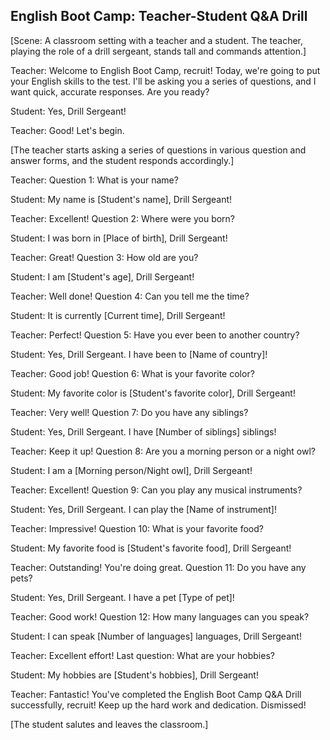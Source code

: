 ## English Boot Camp: Teacher-Student Q&A Drill

[Scene: A classroom setting with a teacher and a student. The teacher, playing the role of a drill sergeant, stands tall and commands attention.]

Teacher: Welcome to English Boot Camp, recruit! Today, we're going to put your English skills to the test. I'll be asking you a series of questions, and I want quick, accurate responses. Are you ready?

Student: Yes, Drill Sergeant!

Teacher: Good! Let's begin.

[The teacher starts asking a series of questions in various question and answer forms, and the student responds accordingly.]

Teacher: Question 1: What is your name?

Student: My name is [Student's name], Drill Sergeant!

Teacher: Excellent! Question 2: Where were you born?

Student: I was born in [Place of birth], Drill Sergeant!

Teacher: Great! Question 3: How old are you?

Student: I am [Student's age], Drill Sergeant!

Teacher: Well done! Question 4: Can you tell me the time?

Student: It is currently [Current time], Drill Sergeant!

Teacher: Perfect! Question 5: Have you ever been to another country?

Student: Yes, Drill Sergeant. I have been to [Name of country]!

Teacher: Good job! Question 6: What is your favorite color?

Student: My favorite color is [Student's favorite color], Drill Sergeant!

Teacher: Very well! Question 7: Do you have any siblings?

Student: Yes, Drill Sergeant. I have [Number of siblings] siblings!

Teacher: Keep it up! Question 8: Are you a morning person or a night owl?

Student: I am a [Morning person/Night owl], Drill Sergeant!

Teacher: Excellent! Question 9: Can you play any musical instruments?

Student: Yes, Drill Sergeant. I can play the [Name of instrument]!

Teacher: Impressive! Question 10: What is your favorite food?

Student: My favorite food is [Student's favorite food], Drill Sergeant!

Teacher: Outstanding! You're doing great. Question 11: Do you have any pets?

Student: Yes, Drill Sergeant. I have a pet [Type of pet]!

Teacher: Good work! Question 12: How many languages can you speak?

Student: I can speak [Number of languages] languages, Drill Sergeant!

Teacher: Excellent effort! Last question: What are your hobbies?

Student: My hobbies are [Student's hobbies], Drill Sergeant!

Teacher: Fantastic! You've completed the English Boot Camp Q&A Drill successfully, recruit! Keep up the hard work and dedication. Dismissed!

[The student salutes and leaves the classroom.]






